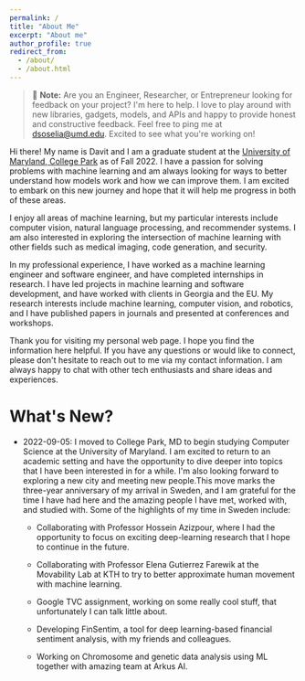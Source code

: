 ```yaml
---
permalink: /
title: "About Me"
excerpt: "About me"
author_profile: true
redirect_from: 
  - /about/
  - /about.html
---
```


> 📢 **Note:** Are you an Engineer, Researcher, or Entrepreneur looking for feedback on your project? I'm here to help. I love to play around with new libraries, gadgets, models, and APIs and happy to provide honest and constructive feedback. Feel free to ping me at dsoselia@umd.edu. Excited to see what you're working on!

Hi there! My name is Davit and I am a graduate student at the [University of Maryland, College Park](https://www.umd.edu/) as of Fall 2022. I have a passion for solving problems with machine learning and am always looking for ways to better understand how models work and how we can improve them. I am excited to embark on this new journey and hope that it will help me progress in both of these areas.

I enjoy all areas of machine learning, but my particular interests include computer vision, natural language processing, and recommender systems. I am also interested in exploring the intersection of machine learning with other fields such as medical imaging, code generation, and security.

In my professional experience, I have worked as a machine learning engineer and software engineer, and have completed internships in research. I have led projects in machine learning and software development, and have worked with clients in Georgia and the EU. My research interests include machine learning, computer vision, and robotics, and I have published papers in journals and presented at conferences and workshops.

Thank you for visiting my personal web page. I hope you find the information here helpful. If you have any questions or would like to connect, please don't hesitate to reach out to me via my contact information. I am always happy to chat with other tech enthusiasts and share ideas and experiences.


What's New?
======

- 2022-09-05: I moved to College Park, MD to begin studying Computer Science at the University of Maryland. I am excited to return to an academic setting and have the opportunity to dive deeper into topics that I have been interested in for a while. I'm also looking forward to exploring a new city and meeting new people.This move marks the three-year anniversary of my arrival in Sweden, and I am grateful for the time I have had here and the amazing people I have met, worked with, and studied with. Some of the highlights of my time in Sweden include:

  - Collaborating with Professor Hossein Azizpour, where I had the opportunity to focus on exciting deep-learning research that I hope to continue in the future.

  - Collaborating with Professor Elena Gutierrez Farewik at the Movability Lab at KTH to try to better approximate human movement with machine learning.
 
  - Google TVC assignment, working on some really cool stuff, that unfortunately I can talk little about.

  - Developing FinSentim, a tool for deep learning-based financial sentiment analysis, with my friends and colleagues.

  - Working on Chromosome and genetic data analysis using ML together with amazing team at Arkus AI.
